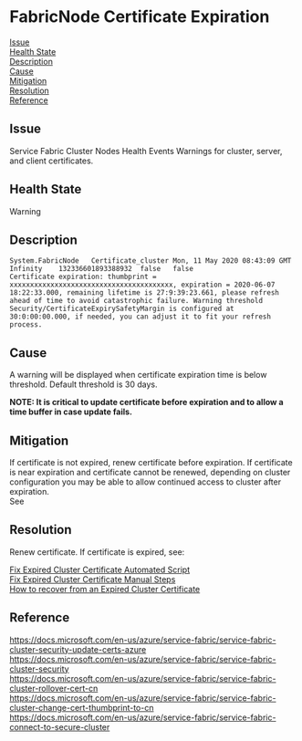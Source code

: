 # FabricNode Certificate Expiration

[Issue](#Issue)  
[Health State](#Health-State)  
[Description](#Description)  
[Cause](#Cause)  
[Mitigation](#Mitigation)  
[Resolution](#Resolution)  
[Reference](#Reference)  

## Issue

Service Fabric Cluster Nodes Health Events Warnings for cluster, server, and client certificates.

## Health State

Warning

## Description

```text
System.FabricNode	Certificate_cluster	Mon, 11 May 2020 08:43:09 GMT	Infinity	132336601893388932	false	false
Certificate expiration: thumbprint = xxxxxxxxxxxxxxxxxxxxxxxxxxxxxxxxxxxxxxxx, expiration = 2020-06-07 18:22:33.000, remaining lifetime is 27:9:39:23.661, please refresh ahead of time to avoid catastrophic failure. Warning threshold Security/CertificateExpirySafetyMargin is configured at 30:0:00:00.000, if needed, you can adjust it to fit your refresh process.
```

## Cause

A warning will be displayed when certificate expiration time is below threshold. Default threshold is 30 days.

**NOTE: It is critical to update certificate before expiration and to allow a time buffer in case update fails.**

## Mitigation

If certificate is not expired, renew certificate before expiration.
If certificate is near expiration and certificate cannot be renewed, depending on cluster configuration you may be able to allow continued access to cluster after expiration.  
See

## Resolution

Renew certificate.
If certificate is expired, see:

[Fix Expired Cluster Certificate Automated Script](../Security/Fix-Expired-Cluster-Certificate-Automated-Script.md)  
[Fix Expired Cluster Certificate Manual Steps](../Security/Fix-Expired-Cluster-Certificate-Manual-Steps.md)  
[How to recover from an Expired Cluster Certificate](../Security/How-to-recover-from-an-Expired-Cluster-Certificate.md)  

## Reference

https://docs.microsoft.com/en-us/azure/service-fabric/service-fabric-cluster-security-update-certs-azure  
https://docs.microsoft.com/en-us/azure/service-fabric/service-fabric-cluster-security  
https://docs.microsoft.com/en-us/azure/service-fabric/service-fabric-cluster-rollover-cert-cn  
https://docs.microsoft.com/en-us/azure/service-fabric/service-fabric-cluster-change-cert-thumbprint-to-cn  
https://docs.microsoft.com/en-us/azure/service-fabric/service-fabric-connect-to-secure-cluster  
